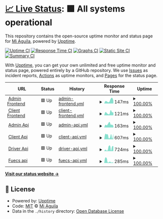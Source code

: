 # [📈 Live Status](https://status.transport.miaguila.com): <!--live status--> **🟩 All systems operational**

This repository contains the open-source uptime monitor and status page for [Mi Aguila](miaguila.com), powered by [Upptime](https://github.com/upptime/upptime).

[![Uptime CI](https://github.com/MyEagle-Transport/status/workflows/Uptime%20CI/badge.svg)](https://github.com/MyEagle-Transport/status/actions?query=workflow%3A%22Uptime+CI%22)
[![Response Time CI](https://github.com/MyEagle-Transport/status/workflows/Response%20Time%20CI/badge.svg)](https://github.com/MyEagle-Transport/status/actions?query=workflow%3A%22Response+Time+CI%22)
[![Graphs CI](https://github.com/MyEagle-Transport/status/workflows/Graphs%20CI/badge.svg)](https://github.com/MyEagle-Transport/status/actions?query=workflow%3A%22Graphs+CI%22)
[![Static Site CI](https://github.com/MyEagle-Transport/status/workflows/Static%20Site%20CI/badge.svg)](https://github.com/MyEagle-Transport/status/actions?query=workflow%3A%22Static+Site+CI%22)
[![Summary CI](https://github.com/MyEagle-Transport/status/workflows/Summary%20CI/badge.svg)](https://github.com/MyEagle-Transport/status/actions?query=workflow%3A%22Summary+CI%22)

With [Upptime](https://upptime.js.org), you can get your own unlimited and free uptime monitor and status page, powered entirely by a GitHub repository. We use [Issues](https://github.com/MyEagle-Transport/status/issues) as incident reports, [Actions](https://github.com/MyEagle-Transport/status/actions) as uptime monitors, and [Pages](https://status.transport.miaguila.com) for the status page.

<!--start: status pages-->
<!-- This summary is generated by Upptime (https://github.com/upptime/upptime) -->
<!-- Do not edit this manually, your changes will be overwritten -->
<!-- prettier-ignore -->
| URL | Status | History | Response Time | Uptime |
| --- | ------ | ------- | ------------- | ------ |
| <img alt="" src="https://icons.duckduckgo.com/ip3/admin.transport.miaguila.com.ico" height="13"> [Admin Frontend](https://admin.transport.miaguila.com/) | 🟩 Up | [admin-frontend.yml](https://github.com/MyEagle-Transport/status/commits/HEAD/history/admin-frontend.yml) | <details><summary><img alt="Response time graph" src="./graphs/admin-frontend/response-time-week.png" height="20"> 147ms</summary><br><a href="https://status.transport.miaguila.com/history/admin-frontend"><img alt="Response time 125" src="https://img.shields.io/endpoint?url=https%3A%2F%2Fraw.githubusercontent.com%2FMyEagle-Transport%2Fstatus%2FHEAD%2Fapi%2Fadmin-frontend%2Fresponse-time.json"></a><br><a href="https://status.transport.miaguila.com/history/admin-frontend"><img alt="24-hour response time 139" src="https://img.shields.io/endpoint?url=https%3A%2F%2Fraw.githubusercontent.com%2FMyEagle-Transport%2Fstatus%2FHEAD%2Fapi%2Fadmin-frontend%2Fresponse-time-day.json"></a><br><a href="https://status.transport.miaguila.com/history/admin-frontend"><img alt="7-day response time 147" src="https://img.shields.io/endpoint?url=https%3A%2F%2Fraw.githubusercontent.com%2FMyEagle-Transport%2Fstatus%2FHEAD%2Fapi%2Fadmin-frontend%2Fresponse-time-week.json"></a><br><a href="https://status.transport.miaguila.com/history/admin-frontend"><img alt="30-day response time 123" src="https://img.shields.io/endpoint?url=https%3A%2F%2Fraw.githubusercontent.com%2FMyEagle-Transport%2Fstatus%2FHEAD%2Fapi%2Fadmin-frontend%2Fresponse-time-month.json"></a><br><a href="https://status.transport.miaguila.com/history/admin-frontend"><img alt="1-year response time 124" src="https://img.shields.io/endpoint?url=https%3A%2F%2Fraw.githubusercontent.com%2FMyEagle-Transport%2Fstatus%2FHEAD%2Fapi%2Fadmin-frontend%2Fresponse-time-year.json"></a></details> | <details><summary><a href="https://status.transport.miaguila.com/history/admin-frontend">100.00%</a></summary><a href="https://status.transport.miaguila.com/history/admin-frontend"><img alt="All-time uptime 99.88%" src="https://img.shields.io/endpoint?url=https%3A%2F%2Fraw.githubusercontent.com%2FMyEagle-Transport%2Fstatus%2FHEAD%2Fapi%2Fadmin-frontend%2Fuptime.json"></a><br><a href="https://status.transport.miaguila.com/history/admin-frontend"><img alt="24-hour uptime 100.00%" src="https://img.shields.io/endpoint?url=https%3A%2F%2Fraw.githubusercontent.com%2FMyEagle-Transport%2Fstatus%2FHEAD%2Fapi%2Fadmin-frontend%2Fuptime-day.json"></a><br><a href="https://status.transport.miaguila.com/history/admin-frontend"><img alt="7-day uptime 100.00%" src="https://img.shields.io/endpoint?url=https%3A%2F%2Fraw.githubusercontent.com%2FMyEagle-Transport%2Fstatus%2FHEAD%2Fapi%2Fadmin-frontend%2Fuptime-week.json"></a><br><a href="https://status.transport.miaguila.com/history/admin-frontend"><img alt="30-day uptime 100.00%" src="https://img.shields.io/endpoint?url=https%3A%2F%2Fraw.githubusercontent.com%2FMyEagle-Transport%2Fstatus%2FHEAD%2Fapi%2Fadmin-frontend%2Fuptime-month.json"></a><br><a href="https://status.transport.miaguila.com/history/admin-frontend"><img alt="1-year uptime 99.79%" src="https://img.shields.io/endpoint?url=https%3A%2F%2Fraw.githubusercontent.com%2FMyEagle-Transport%2Fstatus%2FHEAD%2Fapi%2Fadmin-frontend%2Fuptime-year.json"></a></details>
| <img alt="" src="https://icons.duckduckgo.com/ip3/client.transport.miaguila.com.ico" height="13"> [Client Frontend](https://client.transport.miaguila.com/) | 🟩 Up | [client-frontend.yml](https://github.com/MyEagle-Transport/status/commits/HEAD/history/client-frontend.yml) | <details><summary><img alt="Response time graph" src="./graphs/client-frontend/response-time-week.png" height="20"> 121ms</summary><br><a href="https://status.transport.miaguila.com/history/client-frontend"><img alt="Response time 126" src="https://img.shields.io/endpoint?url=https%3A%2F%2Fraw.githubusercontent.com%2FMyEagle-Transport%2Fstatus%2FHEAD%2Fapi%2Fclient-frontend%2Fresponse-time.json"></a><br><a href="https://status.transport.miaguila.com/history/client-frontend"><img alt="24-hour response time 83" src="https://img.shields.io/endpoint?url=https%3A%2F%2Fraw.githubusercontent.com%2FMyEagle-Transport%2Fstatus%2FHEAD%2Fapi%2Fclient-frontend%2Fresponse-time-day.json"></a><br><a href="https://status.transport.miaguila.com/history/client-frontend"><img alt="7-day response time 121" src="https://img.shields.io/endpoint?url=https%3A%2F%2Fraw.githubusercontent.com%2FMyEagle-Transport%2Fstatus%2FHEAD%2Fapi%2Fclient-frontend%2Fresponse-time-week.json"></a><br><a href="https://status.transport.miaguila.com/history/client-frontend"><img alt="30-day response time 130" src="https://img.shields.io/endpoint?url=https%3A%2F%2Fraw.githubusercontent.com%2FMyEagle-Transport%2Fstatus%2FHEAD%2Fapi%2Fclient-frontend%2Fresponse-time-month.json"></a><br><a href="https://status.transport.miaguila.com/history/client-frontend"><img alt="1-year response time 119" src="https://img.shields.io/endpoint?url=https%3A%2F%2Fraw.githubusercontent.com%2FMyEagle-Transport%2Fstatus%2FHEAD%2Fapi%2Fclient-frontend%2Fresponse-time-year.json"></a></details> | <details><summary><a href="https://status.transport.miaguila.com/history/client-frontend">100.00%</a></summary><a href="https://status.transport.miaguila.com/history/client-frontend"><img alt="All-time uptime 99.87%" src="https://img.shields.io/endpoint?url=https%3A%2F%2Fraw.githubusercontent.com%2FMyEagle-Transport%2Fstatus%2FHEAD%2Fapi%2Fclient-frontend%2Fuptime.json"></a><br><a href="https://status.transport.miaguila.com/history/client-frontend"><img alt="24-hour uptime 100.00%" src="https://img.shields.io/endpoint?url=https%3A%2F%2Fraw.githubusercontent.com%2FMyEagle-Transport%2Fstatus%2FHEAD%2Fapi%2Fclient-frontend%2Fuptime-day.json"></a><br><a href="https://status.transport.miaguila.com/history/client-frontend"><img alt="7-day uptime 100.00%" src="https://img.shields.io/endpoint?url=https%3A%2F%2Fraw.githubusercontent.com%2FMyEagle-Transport%2Fstatus%2FHEAD%2Fapi%2Fclient-frontend%2Fuptime-week.json"></a><br><a href="https://status.transport.miaguila.com/history/client-frontend"><img alt="30-day uptime 100.00%" src="https://img.shields.io/endpoint?url=https%3A%2F%2Fraw.githubusercontent.com%2FMyEagle-Transport%2Fstatus%2FHEAD%2Fapi%2Fclient-frontend%2Fuptime-month.json"></a><br><a href="https://status.transport.miaguila.com/history/client-frontend"><img alt="1-year uptime 99.79%" src="https://img.shields.io/endpoint?url=https%3A%2F%2Fraw.githubusercontent.com%2FMyEagle-Transport%2Fstatus%2FHEAD%2Fapi%2Fclient-frontend%2Fuptime-year.json"></a></details>
| <img alt="" src="https://icons.duckduckgo.com/ip3/admin.api.transport.miaguila.com.ico" height="13"> [Admin Api](https://admin.api.transport.miaguila.com/) | 🟩 Up | [admin-api.yml](https://github.com/MyEagle-Transport/status/commits/HEAD/history/admin-api.yml) | <details><summary><img alt="Response time graph" src="./graphs/admin-api/response-time-week.png" height="20"> 163ms</summary><br><a href="https://status.transport.miaguila.com/history/admin-api"><img alt="Response time 220" src="https://img.shields.io/endpoint?url=https%3A%2F%2Fraw.githubusercontent.com%2FMyEagle-Transport%2Fstatus%2FHEAD%2Fapi%2Fadmin-api%2Fresponse-time.json"></a><br><a href="https://status.transport.miaguila.com/history/admin-api"><img alt="24-hour response time 88" src="https://img.shields.io/endpoint?url=https%3A%2F%2Fraw.githubusercontent.com%2FMyEagle-Transport%2Fstatus%2FHEAD%2Fapi%2Fadmin-api%2Fresponse-time-day.json"></a><br><a href="https://status.transport.miaguila.com/history/admin-api"><img alt="7-day response time 163" src="https://img.shields.io/endpoint?url=https%3A%2F%2Fraw.githubusercontent.com%2FMyEagle-Transport%2Fstatus%2FHEAD%2Fapi%2Fadmin-api%2Fresponse-time-week.json"></a><br><a href="https://status.transport.miaguila.com/history/admin-api"><img alt="30-day response time 209" src="https://img.shields.io/endpoint?url=https%3A%2F%2Fraw.githubusercontent.com%2FMyEagle-Transport%2Fstatus%2FHEAD%2Fapi%2Fadmin-api%2Fresponse-time-month.json"></a><br><a href="https://status.transport.miaguila.com/history/admin-api"><img alt="1-year response time 217" src="https://img.shields.io/endpoint?url=https%3A%2F%2Fraw.githubusercontent.com%2FMyEagle-Transport%2Fstatus%2FHEAD%2Fapi%2Fadmin-api%2Fresponse-time-year.json"></a></details> | <details><summary><a href="https://status.transport.miaguila.com/history/admin-api">100.00%</a></summary><a href="https://status.transport.miaguila.com/history/admin-api"><img alt="All-time uptime 99.74%" src="https://img.shields.io/endpoint?url=https%3A%2F%2Fraw.githubusercontent.com%2FMyEagle-Transport%2Fstatus%2FHEAD%2Fapi%2Fadmin-api%2Fuptime.json"></a><br><a href="https://status.transport.miaguila.com/history/admin-api"><img alt="24-hour uptime 100.00%" src="https://img.shields.io/endpoint?url=https%3A%2F%2Fraw.githubusercontent.com%2FMyEagle-Transport%2Fstatus%2FHEAD%2Fapi%2Fadmin-api%2Fuptime-day.json"></a><br><a href="https://status.transport.miaguila.com/history/admin-api"><img alt="7-day uptime 100.00%" src="https://img.shields.io/endpoint?url=https%3A%2F%2Fraw.githubusercontent.com%2FMyEagle-Transport%2Fstatus%2FHEAD%2Fapi%2Fadmin-api%2Fuptime-week.json"></a><br><a href="https://status.transport.miaguila.com/history/admin-api"><img alt="30-day uptime 100.00%" src="https://img.shields.io/endpoint?url=https%3A%2F%2Fraw.githubusercontent.com%2FMyEagle-Transport%2Fstatus%2FHEAD%2Fapi%2Fadmin-api%2Fuptime-month.json"></a><br><a href="https://status.transport.miaguila.com/history/admin-api"><img alt="1-year uptime 99.76%" src="https://img.shields.io/endpoint?url=https%3A%2F%2Fraw.githubusercontent.com%2FMyEagle-Transport%2Fstatus%2FHEAD%2Fapi%2Fadmin-api%2Fuptime-year.json"></a></details>
| <img alt="" src="https://icons.duckduckgo.com/ip3/client.api.transport.miaguila.com.ico" height="13"> [Client Api](https://client.api.transport.miaguila.com/) | 🟩 Up | [client-api.yml](https://github.com/MyEagle-Transport/status/commits/HEAD/history/client-api.yml) | <details><summary><img alt="Response time graph" src="./graphs/client-api/response-time-week.png" height="20"> 607ms</summary><br><a href="https://status.transport.miaguila.com/history/client-api"><img alt="Response time 739" src="https://img.shields.io/endpoint?url=https%3A%2F%2Fraw.githubusercontent.com%2FMyEagle-Transport%2Fstatus%2FHEAD%2Fapi%2Fclient-api%2Fresponse-time.json"></a><br><a href="https://status.transport.miaguila.com/history/client-api"><img alt="24-hour response time 94" src="https://img.shields.io/endpoint?url=https%3A%2F%2Fraw.githubusercontent.com%2FMyEagle-Transport%2Fstatus%2FHEAD%2Fapi%2Fclient-api%2Fresponse-time-day.json"></a><br><a href="https://status.transport.miaguila.com/history/client-api"><img alt="7-day response time 607" src="https://img.shields.io/endpoint?url=https%3A%2F%2Fraw.githubusercontent.com%2FMyEagle-Transport%2Fstatus%2FHEAD%2Fapi%2Fclient-api%2Fresponse-time-week.json"></a><br><a href="https://status.transport.miaguila.com/history/client-api"><img alt="30-day response time 886" src="https://img.shields.io/endpoint?url=https%3A%2F%2Fraw.githubusercontent.com%2FMyEagle-Transport%2Fstatus%2FHEAD%2Fapi%2Fclient-api%2Fresponse-time-month.json"></a><br><a href="https://status.transport.miaguila.com/history/client-api"><img alt="1-year response time 895" src="https://img.shields.io/endpoint?url=https%3A%2F%2Fraw.githubusercontent.com%2FMyEagle-Transport%2Fstatus%2FHEAD%2Fapi%2Fclient-api%2Fresponse-time-year.json"></a></details> | <details><summary><a href="https://status.transport.miaguila.com/history/client-api">100.00%</a></summary><a href="https://status.transport.miaguila.com/history/client-api"><img alt="All-time uptime 99.73%" src="https://img.shields.io/endpoint?url=https%3A%2F%2Fraw.githubusercontent.com%2FMyEagle-Transport%2Fstatus%2FHEAD%2Fapi%2Fclient-api%2Fuptime.json"></a><br><a href="https://status.transport.miaguila.com/history/client-api"><img alt="24-hour uptime 100.00%" src="https://img.shields.io/endpoint?url=https%3A%2F%2Fraw.githubusercontent.com%2FMyEagle-Transport%2Fstatus%2FHEAD%2Fapi%2Fclient-api%2Fuptime-day.json"></a><br><a href="https://status.transport.miaguila.com/history/client-api"><img alt="7-day uptime 100.00%" src="https://img.shields.io/endpoint?url=https%3A%2F%2Fraw.githubusercontent.com%2FMyEagle-Transport%2Fstatus%2FHEAD%2Fapi%2Fclient-api%2Fuptime-week.json"></a><br><a href="https://status.transport.miaguila.com/history/client-api"><img alt="30-day uptime 100.00%" src="https://img.shields.io/endpoint?url=https%3A%2F%2Fraw.githubusercontent.com%2FMyEagle-Transport%2Fstatus%2FHEAD%2Fapi%2Fclient-api%2Fuptime-month.json"></a><br><a href="https://status.transport.miaguila.com/history/client-api"><img alt="1-year uptime 99.76%" src="https://img.shields.io/endpoint?url=https%3A%2F%2Fraw.githubusercontent.com%2FMyEagle-Transport%2Fstatus%2FHEAD%2Fapi%2Fclient-api%2Fuptime-year.json"></a></details>
| <img alt="" src="https://icons.duckduckgo.com/ip3/driver.api.transport.miaguila.com.ico" height="13"> [Driver Api](https://driver.api.transport.miaguila.com/) | 🟩 Up | [driver-api.yml](https://github.com/MyEagle-Transport/status/commits/HEAD/history/driver-api.yml) | <details><summary><img alt="Response time graph" src="./graphs/driver-api/response-time-week.png" height="20"> 724ms</summary><br><a href="https://status.transport.miaguila.com/history/driver-api"><img alt="Response time 570" src="https://img.shields.io/endpoint?url=https%3A%2F%2Fraw.githubusercontent.com%2FMyEagle-Transport%2Fstatus%2FHEAD%2Fapi%2Fdriver-api%2Fresponse-time.json"></a><br><a href="https://status.transport.miaguila.com/history/driver-api"><img alt="24-hour response time 131" src="https://img.shields.io/endpoint?url=https%3A%2F%2Fraw.githubusercontent.com%2FMyEagle-Transport%2Fstatus%2FHEAD%2Fapi%2Fdriver-api%2Fresponse-time-day.json"></a><br><a href="https://status.transport.miaguila.com/history/driver-api"><img alt="7-day response time 724" src="https://img.shields.io/endpoint?url=https%3A%2F%2Fraw.githubusercontent.com%2FMyEagle-Transport%2Fstatus%2FHEAD%2Fapi%2Fdriver-api%2Fresponse-time-week.json"></a><br><a href="https://status.transport.miaguila.com/history/driver-api"><img alt="30-day response time 659" src="https://img.shields.io/endpoint?url=https%3A%2F%2Fraw.githubusercontent.com%2FMyEagle-Transport%2Fstatus%2FHEAD%2Fapi%2Fdriver-api%2Fresponse-time-month.json"></a><br><a href="https://status.transport.miaguila.com/history/driver-api"><img alt="1-year response time 678" src="https://img.shields.io/endpoint?url=https%3A%2F%2Fraw.githubusercontent.com%2FMyEagle-Transport%2Fstatus%2FHEAD%2Fapi%2Fdriver-api%2Fresponse-time-year.json"></a></details> | <details><summary><a href="https://status.transport.miaguila.com/history/driver-api">100.00%</a></summary><a href="https://status.transport.miaguila.com/history/driver-api"><img alt="All-time uptime 99.76%" src="https://img.shields.io/endpoint?url=https%3A%2F%2Fraw.githubusercontent.com%2FMyEagle-Transport%2Fstatus%2FHEAD%2Fapi%2Fdriver-api%2Fuptime.json"></a><br><a href="https://status.transport.miaguila.com/history/driver-api"><img alt="24-hour uptime 100.00%" src="https://img.shields.io/endpoint?url=https%3A%2F%2Fraw.githubusercontent.com%2FMyEagle-Transport%2Fstatus%2FHEAD%2Fapi%2Fdriver-api%2Fuptime-day.json"></a><br><a href="https://status.transport.miaguila.com/history/driver-api"><img alt="7-day uptime 100.00%" src="https://img.shields.io/endpoint?url=https%3A%2F%2Fraw.githubusercontent.com%2FMyEagle-Transport%2Fstatus%2FHEAD%2Fapi%2Fdriver-api%2Fuptime-week.json"></a><br><a href="https://status.transport.miaguila.com/history/driver-api"><img alt="30-day uptime 100.00%" src="https://img.shields.io/endpoint?url=https%3A%2F%2Fraw.githubusercontent.com%2FMyEagle-Transport%2Fstatus%2FHEAD%2Fapi%2Fdriver-api%2Fuptime-month.json"></a><br><a href="https://status.transport.miaguila.com/history/driver-api"><img alt="1-year uptime 99.79%" src="https://img.shields.io/endpoint?url=https%3A%2F%2Fraw.githubusercontent.com%2FMyEagle-Transport%2Fstatus%2FHEAD%2Fapi%2Fdriver-api%2Fuptime-year.json"></a></details>
| <img alt="" src="https://icons.duckduckgo.com/ip3/fuecs.api.transport.miaguila.com.ico" height="13"> [Fuecs api](https://fuecs.api.transport.miaguila.com/api/v1/pdf) | 🟩 Up | [fuecs-api.yml](https://github.com/MyEagle-Transport/status/commits/HEAD/history/fuecs-api.yml) | <details><summary><img alt="Response time graph" src="./graphs/fuecs-api/response-time-week.png" height="20"> 285ms</summary><br><a href="https://status.transport.miaguila.com/history/fuecs-api"><img alt="Response time 501" src="https://img.shields.io/endpoint?url=https%3A%2F%2Fraw.githubusercontent.com%2FMyEagle-Transport%2Fstatus%2FHEAD%2Fapi%2Ffuecs-api%2Fresponse-time.json"></a><br><a href="https://status.transport.miaguila.com/history/fuecs-api"><img alt="24-hour response time 1087" src="https://img.shields.io/endpoint?url=https%3A%2F%2Fraw.githubusercontent.com%2FMyEagle-Transport%2Fstatus%2FHEAD%2Fapi%2Ffuecs-api%2Fresponse-time-day.json"></a><br><a href="https://status.transport.miaguila.com/history/fuecs-api"><img alt="7-day response time 285" src="https://img.shields.io/endpoint?url=https%3A%2F%2Fraw.githubusercontent.com%2FMyEagle-Transport%2Fstatus%2FHEAD%2Fapi%2Ffuecs-api%2Fresponse-time-week.json"></a><br><a href="https://status.transport.miaguila.com/history/fuecs-api"><img alt="30-day response time 658" src="https://img.shields.io/endpoint?url=https%3A%2F%2Fraw.githubusercontent.com%2FMyEagle-Transport%2Fstatus%2FHEAD%2Fapi%2Ffuecs-api%2Fresponse-time-month.json"></a><br><a href="https://status.transport.miaguila.com/history/fuecs-api"><img alt="1-year response time 589" src="https://img.shields.io/endpoint?url=https%3A%2F%2Fraw.githubusercontent.com%2FMyEagle-Transport%2Fstatus%2FHEAD%2Fapi%2Ffuecs-api%2Fresponse-time-year.json"></a></details> | <details><summary><a href="https://status.transport.miaguila.com/history/fuecs-api">100.00%</a></summary><a href="https://status.transport.miaguila.com/history/fuecs-api"><img alt="All-time uptime 99.85%" src="https://img.shields.io/endpoint?url=https%3A%2F%2Fraw.githubusercontent.com%2FMyEagle-Transport%2Fstatus%2FHEAD%2Fapi%2Ffuecs-api%2Fuptime.json"></a><br><a href="https://status.transport.miaguila.com/history/fuecs-api"><img alt="24-hour uptime 100.00%" src="https://img.shields.io/endpoint?url=https%3A%2F%2Fraw.githubusercontent.com%2FMyEagle-Transport%2Fstatus%2FHEAD%2Fapi%2Ffuecs-api%2Fuptime-day.json"></a><br><a href="https://status.transport.miaguila.com/history/fuecs-api"><img alt="7-day uptime 100.00%" src="https://img.shields.io/endpoint?url=https%3A%2F%2Fraw.githubusercontent.com%2FMyEagle-Transport%2Fstatus%2FHEAD%2Fapi%2Ffuecs-api%2Fuptime-week.json"></a><br><a href="https://status.transport.miaguila.com/history/fuecs-api"><img alt="30-day uptime 100.00%" src="https://img.shields.io/endpoint?url=https%3A%2F%2Fraw.githubusercontent.com%2FMyEagle-Transport%2Fstatus%2FHEAD%2Fapi%2Ffuecs-api%2Fuptime-month.json"></a><br><a href="https://status.transport.miaguila.com/history/fuecs-api"><img alt="1-year uptime 99.75%" src="https://img.shields.io/endpoint?url=https%3A%2F%2Fraw.githubusercontent.com%2FMyEagle-Transport%2Fstatus%2FHEAD%2Fapi%2Ffuecs-api%2Fuptime-year.json"></a></details>

<!--end: status pages-->

[**Visit our status website →**](https://status.transport.miaguila.com)

## 📄 License

- Powered by: [Upptime](https://github.com/upptime/upptime)
- Code: [MIT](./LICENSE) © [Mi Aguila](miaguila.com)
- Data in the `./history` directory: [Open Database License](https://opendatacommons.org/licenses/odbl/1-0/)
